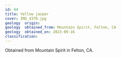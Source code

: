 ```yaml
---
id: 64 
title: Yellow jasper
cover: IMG_4370.jpg
geology  origin: 
geology  obtained_from: Mountain Spirit, Felton, CA
geology  obtained_on: 2023-09-16
classification:
---
```


Obtained from Mountain Spirit in Felton, CA.
